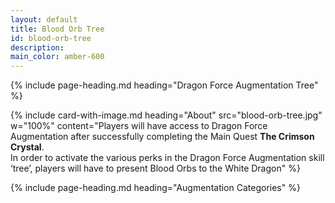 ```yaml
---
layout: default
title: Blood Orb Tree
id: blood-orb-tree
description: 
main_color: amber-600
---
```


<div class="margin-center-90">
  {% include page-heading.md heading="Dragon Force Augmentation Tree" %}

  {% include card-with-image.md 
    heading="About"
    src="blood-orb-tree.jpg" 
    w="100%"
    content="Players will have access to Dragon Force Augmentation after successfully completing the Main Quest <b>The Crimson Crystal</b>. <br/>In order to activate the various perks in the Dragon Force Augmentation skill ‘tree’, players will have to present Blood Orbs to the White Dragon"
  %}

  {% include page-heading.md heading="Augmentation Categories" %}
</div>